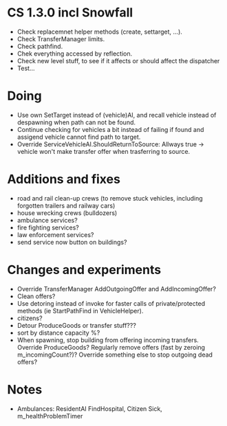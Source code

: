 # CS 1.3.0 incl Snowfall

- Check replacemnet helper methods (create, settarget, ...).
- Check TransferManager limits.
- Check pathfind.
- Chek everything accessed by reflection.
- Check new level stuff, to see if it affects or should affect the dispatcher
- Test...

# Doing

- Use own SetTarget instead of (vehicle)AI, and recall vehicle instead of despawning when path can not be found.
- Continue checking for vehicles a bit instead of failing if found and assigend vehicle cannot find path to target.
- Override ServiceVehicleAI.ShouldReturnToSource: Allways true -> vehicle won't make transfer offer when trasferring to source.

# Additions and fixes

- road and rail clean-up crews (to remove stuck vehicles, including forgotten trailers and railway cars)
- house wrecking crews (bulldozers)
- ambulance services?
- fire fighting services?
- law enforcement services?
- send service now button on buildings?

# Changes and experiments

- Override TransferManager AddOutgoingOffer and AddIncomingOffer?
- Clean offers?
- Use detoring instead of invoke for faster calls of private/protected methods (ie StartPathFind in VehicleHelper).
- citizens?
- Detour ProduceGoods or transfer stuff???
- sort by distance capacity %?
- When spawning, stop building from offering incoming transfers. Override ProduceGoods? Regularly remove offers (fast by zeroing m_incomingCount?)? Override something else to stop outgoing dead offers?

# Notes

- Ambulances: ResidentAI FindHospital, Citizen Sick, m_healthProblemTimer